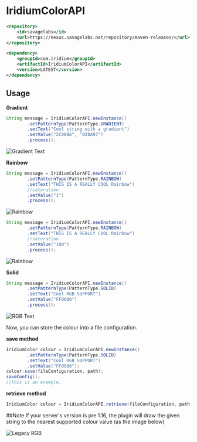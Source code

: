 # IridiumColorAPI

```xml
<repository>
    <id>savagelabs</id>
    <url>https://nexus.savagelabs.net/repository/maven-releases/</url>
</repository>
```
```xml
<dependency>
    <groupId>com.iridium</groupId>
    <artifactId>IridiumColorAPI</artifactId>
    <version>LATEST</version>
</dependency>
```
## Usage
**Gradient**
```java
String message = IridiumColorAPI.newInstance()
        .setPatternType(PatternType.GRADIENT)
        .setText("Cool string with a gradient")
        .setValue("2C08BA", "028A97")
        .process();
```
![Gradient Text](https://i.imgur.com/M1l5OM9.png)

**Rainbow**

```java
String message = IridiumColorAPI.newInstance()
        .setPatternType(PatternType.RAINBOW)
        .setText("THIS IS A REALLY COOL Rainbow")
        //saturation
        .setValue("1")
        .process();
```

![Rainbow](https://i.imgur.com/5GhSFo1.png)

```java
String message = IridiumColorAPI.newInstance()
        .setPatternType(PatternType.RAINBOW)
        .setText("THIS IS A REALLY COOL Rainbow")
        //saturation
        .setValue("100")
        .process();
```
![Rainbow](https://i.imgur.com/Rieftuz.png)

**Solid**
```java
String message = IridiumColorAPI.newInstance()
        .setPatternType(PatternType.SOLID)
        .setText("Cool RGB SUPPORT")
        .setValue("FF0080")
        .process();
```
![RGB Text](https://i.imgur.com/IudqIpb.png)

Now, you can store the colour into a file configuration.

**save method**
```java
IridiumColor colour = IridiumColorAPI.newInstance()
        .setPatternType(PatternType.SOLID)
        .setText("Cool RGB SUPPORT")
        .setValue("FF0080");
colour.save(fileConfiguration, path);
saveConfig();
//this is an example.
```
**retrieve method**
```java
IridiumColor colour = IridiumColorAPI.retrieve(fileConfiguration, path);
```
##Note
If your server's version is pre 1.16, the plugin will draw the given string to the nearest supported colour value (as the image below)

![Legacy RGB](https://i.imgur.com/8RMmCAX.png)
